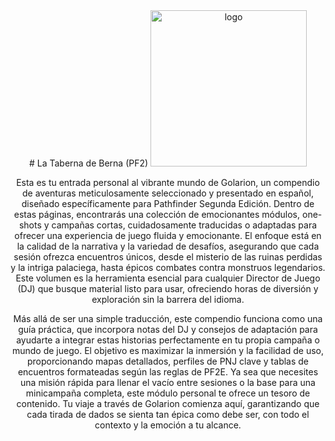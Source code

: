 <div style="text-align:center">
# La Taberna de Berna (PF2)

<img width="250" height="250" alt="logo" src="https://github.com/user-attachments/assets/2b06b0e3-1980-4d3c-8703-0c83a7c2782f" />

Esta es tu entrada personal al vibrante mundo de Golarion, un compendio de aventuras meticulosamente seleccionado y presentado en español, diseñado específicamente para Pathfinder Segunda Edición. Dentro de estas páginas, encontrarás una colección de emocionantes módulos, one-shots y campañas cortas, cuidadosamente traducidas o adaptadas para ofrecer una experiencia de juego fluida y emocionante. El enfoque está en la calidad de la narrativa y la variedad de desafíos, asegurando que cada sesión ofrezca encuentros únicos, desde el misterio de las ruinas perdidas y la intriga palaciega, hasta épicos combates contra monstruos legendarios. Este volumen es la herramienta esencial para cualquier Director de Juego (DJ) que busque material listo para usar, ofreciendo horas de diversión y exploración sin la barrera del idioma.

Más allá de ser una simple traducción, este compendio funciona como una guía práctica, que incorpora notas del DJ y consejos de adaptación para ayudarte a integrar estas historias perfectamente en tu propia campaña o mundo de juego. El objetivo es maximizar la inmersión y la facilidad de uso, proporcionando mapas detallados, perfiles de PNJ clave y tablas de encuentros formateadas según las reglas de PF2E. Ya sea que necesites una misión rápida para llenar el vacío entre sesiones o la base para una minicampaña completa, este módulo personal te ofrece un tesoro de contenido. Tu viaje a través de Golarion comienza aquí, garantizando que cada tirada de dados se sienta tan épica como debe ser, con todo el contexto y la emoción a tu alcance.
</div>
